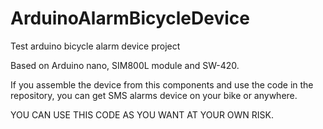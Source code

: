# ArduinoAlarmBicycleDevice
Test arduino bicycle alarm device project

Based on Arduino nano, SIM800L module and SW-420.

If you assemble the device from this components and use the code in the repository, you can get SMS alarms device on your bike or anywhere.


YOU CAN USE THIS CODE AS YOU WANT AT YOUR OWN RISK.
